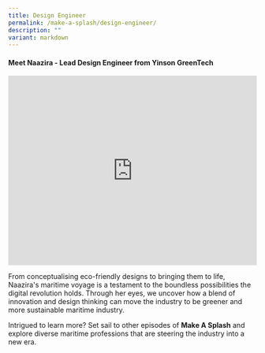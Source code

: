 ```yaml
---
title: Design Engineer
permalink: /make-a-splash/design-engineer/
description: ""
variant: markdown
---
```

#### Meet Naazira  - Lead Design Engineer from Yinson GreenTech

<iframe allowfullscreen="" allow="accelerometer; autoplay; clipboard-write; encrypted-media; gyroscope; picture-in-picture; web-share" frameborder="0" title="YouTube video player" src="https://www.youtube.com/embed/1rbu6PWARtw?si=dDuz8BSxvPsLGLPx" height="385" width="100%"></iframe>

From conceptualising eco-friendly designs to bringing them to life, Naazira's maritime voyage is a testament to the boundless possibilities the digital revolution holds. Through her eyes, we uncover how a blend of innovation and design thinking can move the industry to be greener and more sustainable maritime industry.

Intrigued to learn more? Set sail to other episodes of **Make A Splash** and explore diverse maritime professions that are steering the industry into a new era.